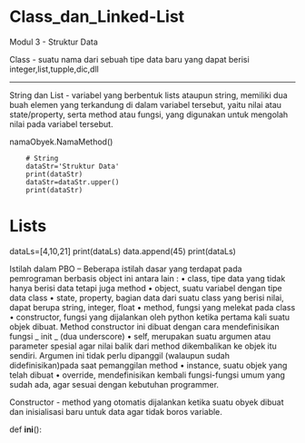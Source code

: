 # Class_dan_Linked-List
Modul 3 - Struktur Data

Class - suatu nama dari sebuah tipe data baru yang dapat berisi integer,list,tupple,dic,dll

----------------------------------------------------------------------------------------------------------------------------------
String dan List - variabel yang berbentuk lists ataupun string, memiliki dua buah elemen yang terkandung di dalam variabel tersebut, yaitu nilai atau state/property, serta method atau fungsi, yang digunakan untuk mengolah nilai pada variabel tersebut.

namaObyek.NamaMethod()

        # String
        dataStr='Struktur Data' 
        print(dataStr)
        dataStr=dataStr.upper()
        print(dataStr)

# Lists
dataLs=[4,10,21]
print(dataLs)
data.append(45)
print(dataLs)


Istilah dalam PBO – 
Beberapa istilah dasar yang terdapat pada pemrograman berbasis object ini antara lain :
•	class, tipe data yang tidak hanya berisi data tetapi juga method
•	object, suatu variabel dengan tipe data class
•	state, property, bagian data dari suatu class yang berisi nilai, dapat berupa string, integer, float
•	method, fungsi yang melekat pada class
•	constructor, fungsi yang dijalankan oleh python ketika pertama kali suatu objek dibuat.  Method constructor ini dibuat dengan cara mendefinisikan fungsi _ init _ (dua underscore)
•	self, merupakan suatu argumen atau parameter spesial agar nilai balik dari method dikembalikan ke objek itu sendiri.  Argumen ini tidak perlu dipanggil (walaupun sudah didefinisikan)pada saat pemanggilan method
•	instance, suatu objek yang telah dibuat
•	override, mendefinisikan kembali fungsi-fungsi umum yang sudah ada, agar sesuai dengan kebutuhan programmer.

Constructor - method yang otomatis dijalankan ketika suatu obyek dibuat dan inisialisasi baru untuk data agar tidak boros variable.

def __ini__():
